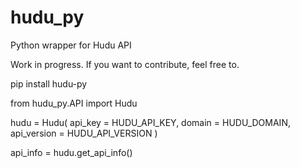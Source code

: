 # hudu_py
 Python wrapper for Hudu API

Work in progress. If you want to contribute, feel free to.



pip install hudu-py

from hudu_py.API import Hudu

hudu = Hudu(
    api_key = HUDU_API_KEY, 
    domain = HUDU_DOMAIN, 
    api_version = HUDU_API_VERSION
)

api_info = hudu.get_api_info()